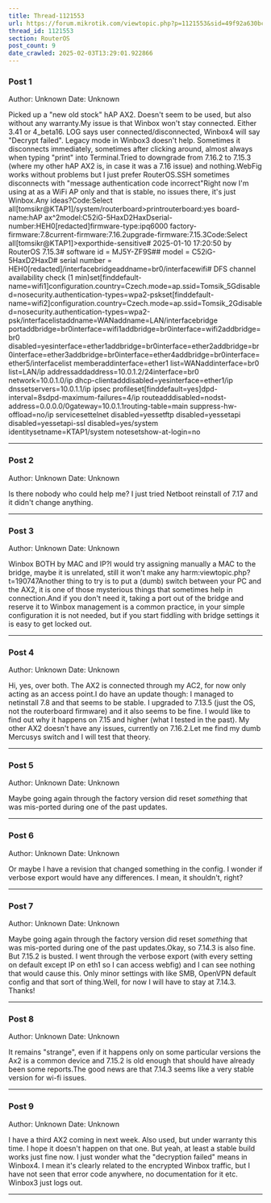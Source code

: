 ```yaml
---
title: Thread-1121553
url: https://forum.mikrotik.com/viewtopic.php?p=1121553&sid=49f92a630bc7970d8ca50523be880e8f#p1121553
thread_id: 1121553
section: RouterOS
post_count: 9
date_crawled: 2025-02-03T13:29:01.922866
---
```


### Post 1
Author: Unknown
Date: Unknown

Picked up a "new old stock" hAP AX2. Doesn't seem to be used, but also without any warranty.My issue is that Winbox won't stay connected. Either 3.41 or 4_beta16. LOG says user connected/disconnected, Winbox4 will say "Decrypt failed". Legacy mode in Winbox3 doesn't help. Sometimes it disconnects immediately, sometimes after clicking around, almost always when typing "print" into Terminal.Tried to downgrade from 7.16.2 to 7.15.3 (where my other hAP AX2 is, in case it was a 7.16 issue) and nothing.WebFig works without problems but I just prefer RouterOS.SSH sometimes disconnects with "message authentication code incorrect"Right now I'm using at as a WiFi AP only and that is stable, no issues there, it's just Winbox.Any ideas?Code:Select all[tomsikr@KTAP1]/system/routerboard>printrouterboard:yes
        board-name:hAP ax^2model:C52iG-5HaxD2HaxDserial-number:HEH0[redacted]firmware-type:ipq6000
  factory-firmware:7.8current-firmware:7.16.2upgrade-firmware:7.15.3Code:Select all[tomsikr@KTAP1]>exporthide-sensitive# 2025-01-10 17:20:50 by RouterOS 7.15.3# software id = MJ5Y-ZF9S## model = C52iG-5HaxD2HaxD# serial number = HEH0[redacted]/interfacebridgeaddname=br0/interfacewifi# DFS channel availability check (1 min)set[finddefault-name=wifi1]configuration.country=Czech.mode=ap.ssid=Tomsik_5Gdisabled=nosecurity.authentication-types=wpa2-pskset[finddefault-name=wifi2]configuration.country=Czech.mode=ap.ssid=Tomsik_2Gdisabled=nosecurity.authentication-types=wpa2-psk/interfacelistaddname=WANaddname=LAN/interfacebridge portaddbridge=br0interface=wifi1addbridge=br0interface=wifi2addbridge=br0 disabled=yesinterface=ether1addbridge=br0interface=ether2addbridge=br0interface=ether3addbridge=br0interface=ether4addbridge=br0interface=ether5/interfacelist memberaddinterface=ether1 list=WANaddinterface=br0 list=LAN/ip addressaddaddress=10.0.1.2/24interface=br0 network=10.0.1.0/ip dhcp-clientadddisabled=yesinterface=ether1/ip dnssetservers=10.0.1.1/ip ipsec profileset[finddefault=yes]dpd-interval=8sdpd-maximum-failures=4/ip routeadddisabled=nodst-address=0.0.0.0/0gateway=10.0.1.1routing-table=main suppress-hw-offload=no/ip servicesettelnet disabled=yessetftp disabled=yessetapi disabled=yessetapi-ssl disabled=yes/system identitysetname=KTAP1/system notesetshow-at-login=no

---
### Post 2
Author: Unknown
Date: Unknown

Is there nobody who could help me? I just tried Netboot reinstall of 7.17 and it didn't change anything.

---
### Post 3
Author: Unknown
Date: Unknown

Winbox BOTH by MAC and IP?I would try assigning manually a MAC to the bridge, maybe it is unrelated, still it won't make any harm:viewtopic.php?t=190747Another thing to try is to put a (dumb) switch between your PC and the AX2, it is one of those mysterious things that sometimes help in connection.And if you don't need it, taking a port out of the bridge and reserve it to Winbox management is a common practice, in your simple configuration it is not needed, but if you start fiddling with bridge settings it is easy to get locked out.

---
### Post 4
Author: Unknown
Date: Unknown

Hi, yes, over both. The AX2 is connected through my AC2, for now only acting as an access point.I do have an update though: I managed to netinstall 7.8 and that seems to be stable. I upgraded to 7.13.5 (just the OS, not the routerboard firmware) and it also seems to be fine. I would like to find out why it happens on 7.15 and higher (what I tested in the past). My other AX2 doesn't have any issues, currently on 7.16.2.Let me find my dumb Mercusys switch and I will test that theory.

---
### Post 5
Author: Unknown
Date: Unknown

Maybe going again through the factory version did reset *something* that was mis-ported during one of the past updates.

---
### Post 6
Author: Unknown
Date: Unknown

Or maybe I have a revision that changed something in the config. I wonder if verbose export would have any differences. I mean, it shouldn't, right?

---
### Post 7
Author: Unknown
Date: Unknown

Maybe going again through the factory version did reset *something* that was mis-ported during one of the past updates.Okay, so 7.14.3 is also fine. But 7.15.2 is busted. I went through the verbose export (with every setting on default except IP on eth1 so I can access webfig) and I can see nothing that would cause this. Only minor settings with like SMB, OpenVPN default config and that sort of thing.Well, for now I will have to stay at 7.14.3. Thanks!

---
### Post 8
Author: Unknown
Date: Unknown

It remains "strange", even if it happens only on some particular versions the Ax2 is a common device and 7.15.2 is old enough that should have already been some reports.The good news are that 7.14.3 seems like a very stable version for wi-fi issues.

---
### Post 9
Author: Unknown
Date: Unknown

I have a third AX2 coming in next week. Also used, but under warranty this time. I hope it doesn't happen on that one. But yeah, at least a stable build works just fine now. I just wonder what the "decryption failed" means in Winbox4. I mean it's clearly related to the encrypted Winbox traffic, but I have not seen that error code anywhere, no documentation for it etc. Winbox3 just logs out.

---
